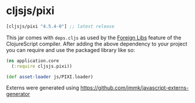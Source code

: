 # cljsjs/pixi

[](dependency)
```clojure
[cljsjs/pixi "4.5.4-0"] ;; latest release
```
[](/dependency)

This jar comes with `deps.cljs` as used by the [Foreign Libs][flibs] feature
of the ClojureScript compiler. After adding the above dependency to your project
you can require and use the packaged library like so:

```clojure
(ns application.core
  (:require cljsjs.pixi))

(def asset-loader js/PIXI.loader)
```

Externs were generated using https://github.com/jmmk/javascript-externs-generator

[flibs]: https://github.com/clojure/clojurescript/wiki/Foreign-Dependencies
